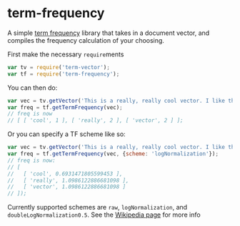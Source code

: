# term-frequency
A simple [term frequency](https://en.wikipedia.org/wiki/Tf%E2%80%93idf#Term_frequency_2 ) library that takes in a document vector, and compiles the frequency calculation of your choosing.

First make the necessary `require`ments

```javascript
var tv = require('term-vector');
var tf = require('term-frequency');
```


You can then do:

```javascript
var vec = tv.getVector('This is a really, really cool vector. I like this VeCTor');
var freq = tf.getTermFrequency(vec);
// freq is now
// [ [ 'cool', 1 ], [ 'really', 2 ], [ 'vector', 2 ] ];
```

Or you can specify a TF scheme like so:

```javascript
var vec = tv.getVector('This is a really, really cool vector. I like this VeCTor');
var freq = tf.getTermFrequency(vec, {scheme: 'logNormalization'});
// freq is now:
// [
//   [ 'cool', 0.6931471805599453 ],
//   [ 'really', 1.0986122886681098 ],
//   [ 'vector', 1.0986122886681098 ]
// ]);
```

Currently supported schemes are `raw`, `logNormalization`, and
`doubleLogNormalization0.5`. See the [Wikipedia page](https://en.wikipedia.org/wiki/Tf%E2%80%93idf) for more info
